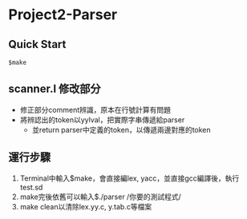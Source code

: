 # Project2-Parser

## Quick Start

    $make

## scanner.l 修改部分

*   修正部分comment辨識，原本在行號計算有問題
*   將辨認出的token以yylval，把實際字串傳遞給parser
    *   並return parser中定義的token，以傳遞兩邊對應的token

## 運行步驟

1.  Terminal中輸入$make，會直接編lex, yacc，並直接gcc編譯後，執行test.sd
2.  make完後依舊可以輸入$./parser /你要的測試程式/
3.  make clean以清除lex.yy.c, y.tab.c等檔案
    
